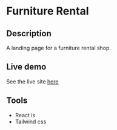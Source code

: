 # Furniture Rental

## Description 
A landing page for a furniture rental shop.

## Live demo
See the live site [here](https://furniture-rental.netlify.app/)

## Tools
 - React is
 - Tailwind css
